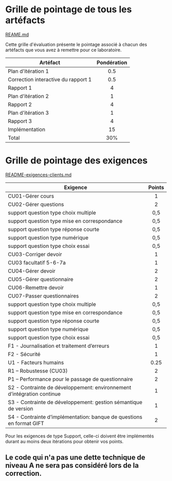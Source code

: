 # Grille de pointage de tous les artéfacts
[REAME.md](./README.md)

Cette grille d'évaluation présente le pointage associé à chacun des artéfacts que vous avez à remettre pour ce laboratoire.

|Artéfact|Pondération|
|--------|:---------:|
|Plan d'itération 1| 0.5|
|Correction interactive du rapport 1|0.5|
|Rapport 1|4|
|Plan d'itération 2|1|
|Rapport 2|4|
|Plan d'itération 3|1|
|Rapport 3|	4|
|Implémentation|15|
| Total | 30%|

# Grille de pointage des exigences
[README-exigences-clients.md](./README-exigences-client.md)

| Exigence |Points|
|----------|:----:|
|CU01-Gérer cours	|1|
|CU02-Gérer questions	|2|
|support question type choix multiple	|0,5|
|support question type mise en correspondance	|0,5|
|support question type réponse courte	|0,5|
|support question type numérique|	0,5|
|support question type choix essai	|0,5|
|CU03-Corriger devoir	|1|
|CU03 facultatif 5-6-7a	|1|
|CU04-Gérer devoir	|2|
|CU05-Gérer questionnaire	|2|
|CU06-Remettre devoir	|1|
|CU07-Passer questionnaires	|2|
|support question type choix multiple	|0,5|
|support question type mise en correspondance	|0,5|
|support question type réponse courte	|0,5|
|support question type numérique	|0,5|
|support question type choix essai	|0,5|
|F1 - Journalisation et traitement d’erreurs	|1|
|F2 - Sécurité	|1|
|U1 - Facteurs humains	|0.25|
|R1 – Robustesse (CU03)	|2|
|P1 – Performance pour le passage de questionnaire	|2|
|S2 - Contrainte de développement: environnement d’intégration continue	|1|
|S3 - Contrainte de développement: gestion sémantique de version|	1|
|S4 - Contrainte d’implémentation: banque de questions en format GIFT	|2|

Pour les exigences de type Support, celle-ci doivent être implémentés durant au moins deux itérations pour obtenir vos points.


## **Le code qui n'a pas une dette technique de niveau A ne sera pas considéré lors de la correction.**
